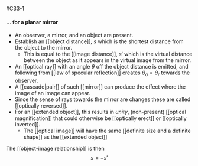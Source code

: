 #C33-1 

#### ... for a planar mirror
- An observer, a mirror, and an object are present.
- Establish an [[object distance]], $s$ which is the shortest distance from the object to the mirror.
	- This is equal to the [[image distance]], $s'$ which is the virtual distance between the object as it appears in the virtual image from the mirror.
- An [[optical ray]] with an angle $\theta$ off the object distance is emitted, and following from [[law of specular reflection]] creates $\theta_a  = \theta_r$ towards the observer.
- A [[cascade|pair]] of such [[mirror]] can produce the effect where the image of an image can appear.
- Since the sense of rays towards the mirror are changes these are called [[optically reversed]].
- For an [[extended object]], this results in *unity*, (non-present) [[optical magnification]] that could otherwise be [[optically erect]] or [[optically inverted]].
	- The [[optical image]] will have the same [[definite size and a definite shape]] as the [[extended object]]

The [[object-image relationship]] is then $$s=-s'$$